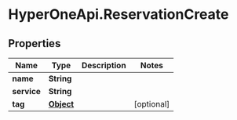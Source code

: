 # HyperOneApi.ReservationCreate

## Properties

Name | Type | Description | Notes
------------ | ------------- | ------------- | -------------
**name** | **String** |  | 
**service** | **String** |  | 
**tag** | [**Object**](.md) |  | [optional] 


